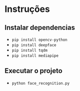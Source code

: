 # Instruções

## Instalar dependencias
- `pip install opencv-python`
- `pip install deepface`
- `pip install tqdm`
- `pip install mediapipe`

## Executar o projeto
- `python face_recognition.py`